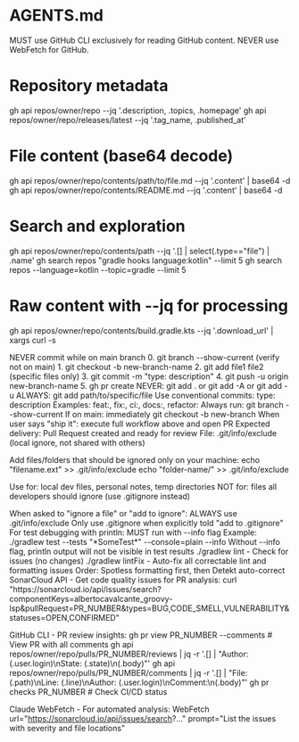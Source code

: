 # AGENTS.md

<github-cli-ironclad>
  MUST use GitHub CLI exclusively for reading GitHub content. NEVER use WebFetch for GitHub.

# Repository metadata

gh api repos/owner/repo --jq '.description, .topics, .homepage' gh api repos/owner/repo/releases/latest --jq '.tag_name,
.published_at'

# File content (base64 decode)

gh api repos/owner/repo/contents/path/to/file.md --jq '.content' | base64 -d gh api repos/owner/repo/contents/README.md
--jq '.content' | base64 -d

# Search and exploration

gh api repos/owner/repo/contents/path --jq '.[] | select(.type=="file") | .name' gh search repos "gradle hooks
language:kotlin" --limit 5 gh search repos --language=kotlin --topic=gradle --limit 5

# Raw content with --jq for processing

gh api repos/owner/repo/contents/build.gradle.kts --jq '.download_url' | xargs curl -s </github-cli-ironclad>

<git-workflow-rules>
  <forbidden>
    NEVER commit while on main branch
  </forbidden>

  <required-workflow>
    0. git branch --show-current (verify not on main)
    1. git checkout -b new-branch-name
    2. git add file1 file2 (specific files only)
    3. git commit -m "type: description"
    4. git push -u origin new-branch-name
    5. gh pr create
  </required-workflow>

  <git-add-rules>
    NEVER: git add . or git add -A or git add -u
    ALWAYS: git add path/to/specific/file
  </git-add-rules>

  <commit-format>
    Use conventional commits: type: description
    Examples: feat:, fix:, ci:, docs:, refactor:
  </commit-format>

  <safety-check>
    Always run: git branch --show-current
    If on main: immediately git checkout -b new-branch
  </safety-check>

  <ship-it-definition>
    When user says "ship it": execute full workflow above and open PR
    Expected delivery: Pull Request created and ready for review
  </ship-it-definition>
</git-workflow-rules>

<local-git-ignore>
  File: .git/info/exclude (local ignore, not shared with others)

Add files/folders that should be ignored only on your machine: echo "filename.ext" >> .git/info/exclude echo
"folder-name/" >> .git/info/exclude

Use for: local dev files, personal notes, temp directories NOT for: files all developers should ignore (use .gitignore
instead)

  <default-behavior>
    When asked to "ignore a file" or "add to ignore": ALWAYS use .git/info/exclude
    Only use .gitignore when explicitly told "add to .gitignore"
  </default-behavior>
</local-git-ignore>

<test-debugging>
  For test debugging with println: MUST run with --info flag
  Example: ./gradlew test --tests "*SomeTest*" --console=plain --info
  Without --info flag, println output will not be visible in test results
</test-debugging>

<code-quality>
  ./gradlew lint - Check for issues (no changes)
  ./gradlew lintFix - Auto-fix all correctable lint and formatting issues
  Order: Spotless formatting first, then Detekt auto-correct
</code-quality>

<pr-review-commands>
  SonarCloud API - Get code quality issues for PR analysis:
  curl "https://sonarcloud.io/api/issues/search?componentKeys=albertocavalcante_groovy-lsp&pullRequest=PR_NUMBER&types=BUG,CODE_SMELL,VULNERABILITY&statuses=OPEN,CONFIRMED"

GitHub CLI - PR review insights: gh pr view PR_NUMBER --comments # View PR with all comments gh api
repos/owner/repo/pulls/PR_NUMBER/reviews | jq -r '.[] | "Author: \(.user.login)\nState: \(.state)\n\(.body)"' gh api
repos/owner/repo/pulls/PR_NUMBER/comments | jq -r '.[] | "File: \(.path)\nLine: \(.line)\nAuthor:
\(.user.login)\nComment:\n\(.body)"' gh pr checks PR_NUMBER # Check CI/CD status

Claude WebFetch - For automated analysis: WebFetch url="https://sonarcloud.io/api/issues/search?..." prompt="List the
issues with severity and file locations" </pr-review-commands>
